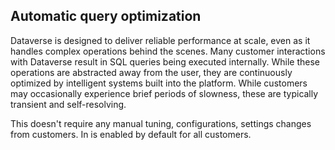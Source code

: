 ## Automatic query optimization
Dataverse is designed to deliver reliable performance at scale, even as it handles complex operations behind the scenes. Many customer interactions with Dataverse result in SQL queries being executed internally. While these operations are abstracted away from the user, they are continuously optimized by intelligent systems built into the platform. While customers may occasionally experience brief periods of slowness, these are typically transient and self-resolving.

This doesn't require any manual tuning, configurations, settings changes from customers. In is enabled by default for all customers.

